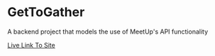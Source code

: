 # GetToGather
A backend project that models the use of MeetUp's API functionality

[Live Link To Site](https://get-to-gather.onrender.com/)

